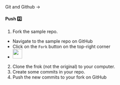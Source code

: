 <link rel="stylesheet" href="{{baseUrl}}/css/textbook.css">

<div class="website-content">

<div id="path">Git and Github &rarr; </div>

<div id="title">

#### Push :two:

</div>

<div id="body">

1. Fork the sample repo.

  * Navigate to the sample repo on GitHub
  * Click on the `Fork` button on the top-right corner
  * <img src="{{baseUrl}}/gitAndGithub/push/images/fork.png" height="30" />

2. Clone the frok (not the original) to your computer.
3. Create some commits in your repo.
4. Push the new commits to your fork on GitHub

<tabs>
  <tab header="SourceTree">
    <include src="./sourcetree.md" />
  </tab>
  <tab header="CLI">
    <include src="./cli.md" />
  </tab>
</tabs>

</div>

<div id="extras">
<div>

</div>
